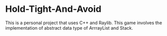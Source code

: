 # Hold-Tight-And-Avoid
This is a personal project that uses C++ and Raylib. This game involves the implementation of abstract data type of ArrrayList and Stack. 
